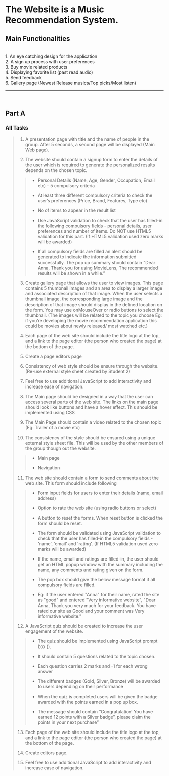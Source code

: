 The Website is a **Music Recommendation System.**
==================================================

## Main Functionalities
<br>
  1.  An eye catching design for the application  <br>
  2.  A sign up process with user preferences  <br>
  3.  Buy movie related products <br>
  4.  Displaying favorite list (past read audio) <br>   
  5.  Send feedback   <br>
  6.  Gallery page (Newest Release musics/Top picks/Most listen)  <br>
<hr>
<br>

## Part A

### **All Tasks**

> 1.  A presentation page with title and the name of people in the group. After 5 seconds, a second page will be displayed (Main Web page).
>
> 2.  The website should contain a signup form to enter the details of the user which is required to generate the personalized results depends on the chosen topic. 
>
>> *   Personal Details (Name, Age, Gender, Occupation, Email etc) – 5 compulsory criteria
>>
>> *  At least three different compulsory criteria to check the user’s preferences (Price, Brand, Features, Type etc)
>>
>> *  No of items to appear in the result list
>>
>> *  Use JavaScript validation to check that the user has filled-in the following compulsory fields - personal details, user preferences and number of items. Do NOT use HTML5 validation for this part. (If HTML5 validation used zero marks will be awarded)
>>
>> * If all compulsory fields are filled an alert should be generated to indicate the information submitted successfully. The pop up summary should contain "Dear Anna, Thank you for using MovieLens, The recommended results will be shown in a while.”
>
> 3.  Create gallery page that allows the user to view images. This page contains 5 thumbnail images and an area to display a larger image and associated description of that image. When the user selects a thumbnail image, the corresponding large image and the description of that image should display in the defined location on the form. You may use onMouseOver or radio buttons to select the thumbnail. (The images will be related to the topic you choose Eg: if you’re developing the movie recommendation application this could be movies about newly released/ most watched etc.)
>
> 4.  Each page of the web site should include the title logo at the top, and a link to the page editor (the person who created the page) at the bottom of the page.
>
> 5.  Create a page editors page
>
> 6.  Consistency of web style should be ensure through the website. (Re-use external style sheet created by Student 2)
>
> 7.  Feel free to use additional JavaScript to add interactivity and increase ease of navigation.
> 
> 8.  The Main page should be designed in a way that the user can access several parts of the web site. The links on the main page should look like buttons and have a hover effect. This should be implemented using CSS
>
> 9. The Main Page should contain a video related to the chosen topic (Eg: Trailer of a movie etc)
>
> 10. The consistency of the style should be ensured using a unique external style sheet file. This will be used by the other members of the group though out the website. 
>
>> * Main page
>>
>> * Navigation
>
> 11. The web site should contain a form to send comments about the web site. This form should include following
>
>> * Form input fields for users to enter their details (name, email address)
>>
>> * Option to rate the web site (using radio buttons or select)
>>
>> * A button to reset the forms. When reset button is clicked the form should be reset.
>>
>> * The form should be validated using JavaScript validation to check that the user has filled-in the compulsory fields - 'name', ‘email’ and 'rating'. (If HTML5 validation used zero marks will be awarded)
>>
>> * If the name, email and ratings are filled-in, the user should get an HTML popup window with the summary including the name, any comments and rating given on the form. 
>>
>> * The pop box should give the below message format if all compulsory fields are filled.
>>
>> * Eg: if the user entered "Anna" for their name, rated the site as "good" and entered "Very informative website", "Dear Anna, Thank you very much for your feedback. You have rated our site as Good and your comment was Very informative website."
>
> 12.  A JavaScript quiz should be created to increase the user engagement of the website.
>> 
>> * The quiz should be implemented using JavaScript prompt box ().
>> 
>> * It should contain 5 questions related to the topic chosen.
>> 
>> * Each question carries 2 marks and -1 for each wrong answer
>> 
>> *  The different badges (Gold, Silver, Bronze) will be awarded to users depending on their performance
>> 
>> * When the quiz is completed users will be given the badge awarded with the points earned in a pop up box.
>> 
>> * The message should contain “Congratulation! You have earned 12 points with a Silver badge”, please claim the points in your next purchase”
> 
> 13.  Each page of the web site should include the title logo at the top, and a link to the page editor (the person who created the page) at the bottom of the page.
>
> 14. Create editors page.
>
> 15. Feel free to use additional JavaScript to add interactivity and increase ease of navigation.
